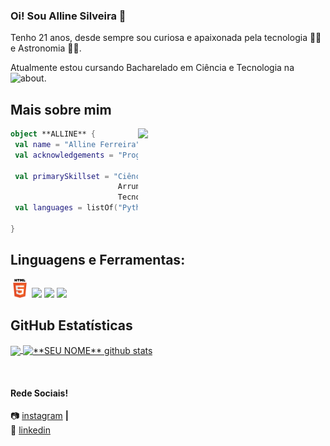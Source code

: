 
### Oi! Sou Alline Silveira 👋

Tenho 21 anos, desde sempre sou curiosa e apaixonada pela tecnologia 👩‍💻 e Astronomia 👩‍🚀.

Atualmente estou cursando Bacharelado em Ciência e Tecnologia na <img width="60" alt="about" src="https://labjuta.com.br/wp-content/uploads/2022/03/ufabc_logo.png">.

 ## Mais sobre mim 

 <img align="right" width="300" src="https://media.tenor.com/rkY5QA5c3VAAAAAC/gato-digitando.gif" /> 

 ```kotlin 
 object **ALLINE** { 
  val name = "Alline Ferreira" 
  val acknowledgements = "Programação e Astronomia" 

  val primarySkillset = "Ciências, 
                         Arrumar o modem do WiFi, 
                         Tecnologia" 
  val languages = listOf("Python", "HTML", "VBA", "Excel")  

 } 
 ``` 

 ## **Linguagens e Ferramentas:**   

 <code><img height="30" src="https://raw.githubusercontent.com/github/explore/80688e429a7d4ef2fca1e82350fe8e3517d3494d/topics/html/html.png"></code> 
 <code><img height="30" src="https://cdn3.iconfinder.com/data/icons/logos-and-brands-adobe/512/267_Python-512.png"></code> 
 <code><img height="30" src="https://static-00.iconduck.com/assets.00/file-type-vba-icon-512x286-atniaiws.png"></code> 
 <code><img height="30" src="https://cdn.icon-icons.com/icons2/2107/PNG/512/file_type_excel_icon_130611.png"></code> 

 ## **GitHub Estatísticas** 

 <a href="https://github.com/Gurupreet"> 
   <img align="center" src="https://github-readme-stats.vercel.app/api/top-langs/?username=Alline2312&theme=dracula&hide_langs_below=1" /> 
 </a> 

 <a href="https://github.com/Gurupreet"> 
  <img align="center" src="https://github-readme-stats.vercel.app/api?username=Alline2312&show_icons=true&theme=dracula&line_height=27" alt="**SEU NOME** github stats"/> 
 </a> 


 [instagram]: https://www.instagram.com/silveiraalline/
 [linkedin]: https://www.linkedin.com/in/alline-ferreira-da-silveira-0a203322a/
 <br> 

 #### Rede Sociais! 

 📷 [instagram][instagram] **|**  
 👔 [linkedin][linkedin]
